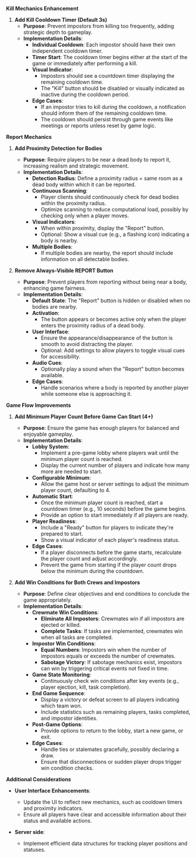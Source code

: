 **Kill Mechanics Enhancement**

1. **Add Kill Cooldown Timer (Default 3s)**
   - **Purpose**: Prevent impostors from killing too frequently, adding strategic depth to gameplay.
   - **Implementation Details**:
     - **Individual Cooldown**: Each impostor should have their own independent cooldown timer.
     - **Timer Start**: The cooldown timer begins either at the start of the game or immediately after performing a kill.
     - **Visual Indicator**:
       - Impostors should see a countdown timer displaying the remaining cooldown time.
       - The "Kill" button should be disabled or visually indicated as inactive during the cooldown period.
     - **Edge Cases**:
       - If an impostor tries to kill during the cooldown, a notification should inform them of the remaining cooldown time.
       - The cooldown should persist through game events like meetings or reports unless reset by game logic.


**Report Mechanics**

1. **Add Proximity Detection for Bodies**
   - **Purpose**: Require players to be near a dead body to report it, increasing realism and strategic movement.
   - **Implementation Details**:
     - **Detection Radius**: Define a proximity radius = same room as a dead body within which it can be reported.
     - **Continuous Scanning**:
       - Player clients should continuously check for dead bodies within the proximity radius.
       - Optimize scanning to reduce computational load, possibly by checking only when a player moves.
     - **Visual Indicators**:
       - When within proximity, display the "Report" button.
       - Optional: Show a visual cue (e.g., a flashing icon) indicating a body is nearby.
     - **Multiple Bodies**:
       - If multiple bodies are nearby, the report should include information on all detectable bodies.

2. **Remove Always-Visible REPORT Button**
   - **Purpose**: Prevent players from reporting without being near a body, enhancing game fairness.
   - **Implementation Details**:
     - **Default State**: The "Report" button is hidden or disabled when no bodies are nearby.
     - **Activation**:
       - The button appears or becomes active only when the player enters the proximity radius of a dead body.
     - **User Interface**:
       - Ensure the appearance/disappearance of the button is smooth to avoid distracting the player.
       - Optional: Add settings to allow players to toggle visual cues for accessibility.
     - **Audio Cues**:
       - Optionally play a sound when the "Report" button becomes available.
     - **Edge Cases**:
       - Handle scenarios where a body is reported by another player while someone else is approaching it.

**Game Flow Improvements**

1. **Add Minimum Player Count Before Game Can Start (4+)**
   - **Purpose**: Ensure the game has enough players for balanced and enjoyable gameplay.
   - **Implementation Details**:
     - **Lobby System**:
       - Implement a pre-game lobby where players wait until the minimum player count is reached.
       - Display the current number of players and indicate how many more are needed to start.
     - **Configurable Minimum**:
       - Allow the game host or server settings to adjust the minimum player count, defaulting to 4.
     - **Automatic Start**:
       - Once the minimum player count is reached, start a countdown timer (e.g., 10 seconds) before the game begins.
       - Provide an option to start immediately if all players are ready.
     - **Player Readiness**:
       - Include a "Ready" button for players to indicate they're prepared to start.
       - Show a visual indicator of each player's readiness status.
     - **Edge Cases**:
       - If a player disconnects before the game starts, recalculate the player count and adjust accordingly.
       - Prevent the game from starting if the player count drops below the minimum during the countdown.

2. **Add Win Conditions for Both Crews and Impostors**
   - **Purpose**: Define clear objectives and end conditions to conclude the game appropriately.
   - **Implementation Details**:
     - **Crewmate Win Conditions**:
       - **Eliminate All Impostors**: Crewmates win if all impostors are ejected or killed.
       - **Complete Tasks**: If tasks are implemented, crewmates win when all tasks are completed.
     - **Impostor Win Conditions**:
       - **Equal Numbers**: Impostors win when the number of impostors equals or exceeds the number of crewmates.
       - **Sabotage Victory**: If sabotage mechanics exist, impostors can win by triggering critical events not fixed in time.
     - **Game State Monitoring**:
       - Continuously check win conditions after key events (e.g., player ejection, kill, task completion).
     - **End Game Sequence**:
       - Display a victory or defeat screen to all players indicating which team won.
       - Include statistics such as remaining players, tasks completed, and impostor identities.
     - **Post-Game Options**:
       - Provide options to return to the lobby, start a new game, or exit.
     - **Edge Cases**:
       - Handle ties or stalemates gracefully, possibly declaring a draw.
       - Ensure that disconnections or sudden player drops trigger win condition checks.

**Additional Considerations**

- **User Interface Enhancements**:
  - Update the UI to reflect new mechanics, such as cooldown timers and proximity indicators.
  - Ensure all players have clear and accessible information about their status and available actions.

- **Server side**:
  - Implement efficient data structures for tracking player positions and statuses.
